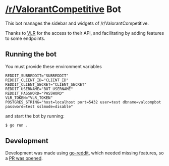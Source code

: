 # [/r/ValorantCompetitive](https://reddit.com/r/ValorantCompetitive) Bot

This bot manages the sidebar and widgets of /r/ValorantCompetitive.

Thanks to [VLR](https://vlr.gg) for the access to their API, and facilitating by adding features to some endpoints.

## Running the bot

You must provide these environment variables
```env
REDDIT_SUBREDDIT="SUBREDDIT"
REDDIT_CLIENT_ID="CLIENT_ID"
REDDIT_CLIENT_SECRET="CLIENT_SECRET"
REDDIT_USERNAME="BOT_USERNAME"
REDDIT_PASSWORD="PASSWORD"
VLR_TOKEN="VLR_TOKEN"
POSTGRES_STRING="host=localhost port=5432 user=test dbname=valcompbot password=test sslmode=disable"
```

and start the bot by running:

```bash
$ go run .
```

## Development

Development was made using [go-reddit](https://github.com/vartanbeno/go-reddit), 
which needed missing features, so a [PR was opened](https://github.com/vartanbeno/go-reddit/pull/32).
